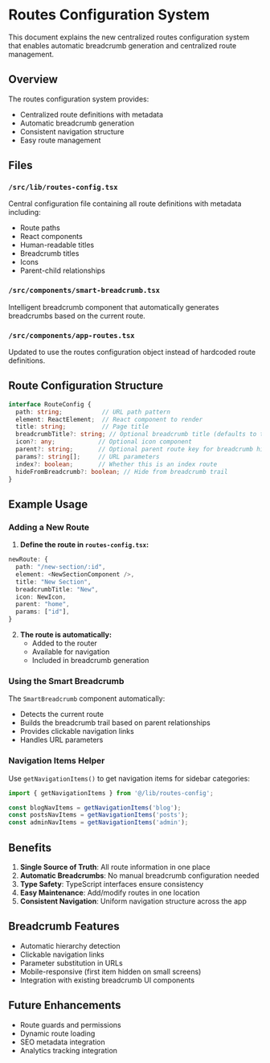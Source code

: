 # Routes Configuration System

This document explains the new centralized routes configuration system that enables automatic breadcrumb generation and centralized route management.

## Overview

The routes configuration system provides:
- Centralized route definitions with metadata
- Automatic breadcrumb generation
- Consistent navigation structure
- Easy route management

## Files

### `/src/lib/routes-config.tsx`
Central configuration file containing all route definitions with metadata including:
- Route paths
- React components
- Human-readable titles
- Breadcrumb titles
- Icons
- Parent-child relationships

### `/src/components/smart-breadcrumb.tsx`
Intelligent breadcrumb component that automatically generates breadcrumbs based on the current route.

### `/src/components/app-routes.tsx`
Updated to use the routes configuration object instead of hardcoded route definitions.

## Route Configuration Structure

```typescript
interface RouteConfig {
  path: string;           // URL path pattern
  element: ReactElement;  // React component to render
  title: string;          // Page title
  breadcrumbTitle?: string; // Optional breadcrumb title (defaults to title)
  icon?: any;            // Optional icon component
  parent?: string;       // Optional parent route key for breadcrumb hierarchy
  params?: string[];     // URL parameters
  index?: boolean;       // Whether this is an index route
  hideFromBreadcrumb?: boolean; // Hide from breadcrumb trail
}
```

## Example Usage

### Adding a New Route

1. **Define the route in `routes-config.tsx`:**
```typescript
newRoute: {
  path: "/new-section/:id",
  element: <NewSectionComponent />,
  title: "New Section",
  breadcrumbTitle: "New",
  icon: NewIcon,
  parent: "home",
  params: ["id"],
}
```

2. **The route is automatically:**
   - Added to the router
   - Available for navigation
   - Included in breadcrumb generation

### Using the Smart Breadcrumb

The `SmartBreadcrumb` component automatically:
- Detects the current route
- Builds the breadcrumb trail based on parent relationships
- Provides clickable navigation links
- Handles URL parameters

### Navigation Items Helper

Use `getNavigationItems()` to get navigation items for sidebar categories:

```typescript
import { getNavigationItems } from '@/lib/routes-config';

const blogNavItems = getNavigationItems('blog');
const postsNavItems = getNavigationItems('posts');
const adminNavItems = getNavigationItems('admin');
```

## Benefits

1. **Single Source of Truth**: All route information in one place
2. **Automatic Breadcrumbs**: No manual breadcrumb configuration needed
3. **Type Safety**: TypeScript interfaces ensure consistency
4. **Easy Maintenance**: Add/modify routes in one location
5. **Consistent Navigation**: Uniform navigation structure across the app

## Breadcrumb Features

- Automatic hierarchy detection
- Clickable navigation links
- Parameter substitution in URLs
- Mobile-responsive (first item hidden on small screens)
- Integration with existing breadcrumb UI components

## Future Enhancements

- Route guards and permissions
- Dynamic route loading
- SEO metadata integration
- Analytics tracking integration
